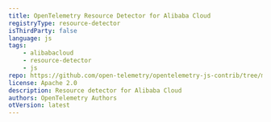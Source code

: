 ```yaml
---
title: OpenTelemetry Resource Detector for Alibaba Cloud
registryType: resource-detector
isThirdParty: false
language: js
tags:
    - alibabacloud
    - resource-detector
    - js
repo: https://github.com/open-telemetry/opentelemetry-js-contrib/tree/main/detectors/node/opentelemetry-resource-detector-alibaba-cloud
license: Apache 2.0
description: Resource detector for Alibaba Cloud
authors: OpenTelemetry Authors
otVersion: latest
---
```

